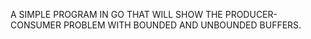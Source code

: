 A SIMPLE PROGRAM IN GO THAT WILL SHOW THE PRODUCER-CONSUMER PROBLEM WITH BOUNDED AND UNBOUNDED BUFFERS.
